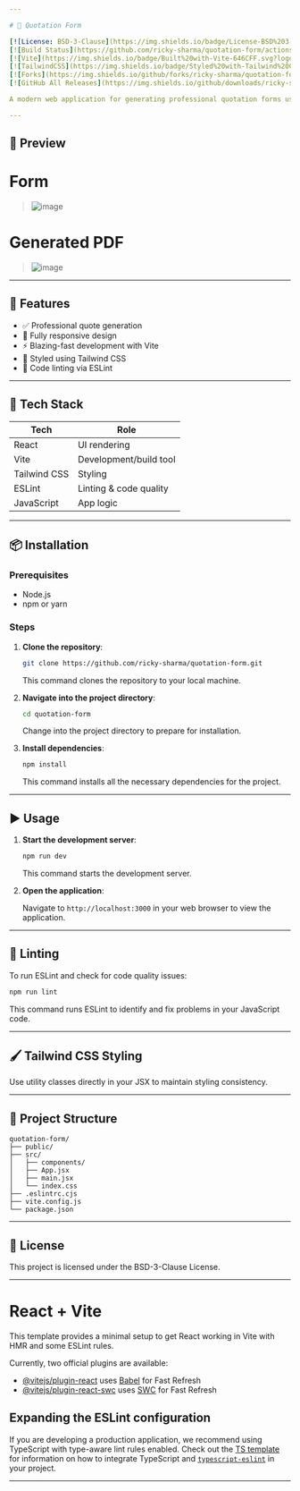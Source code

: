 ```yaml
---

# 🧾 Quotation Form

[![License: BSD-3-Clause](https://img.shields.io/badge/License-BSD%203--Clause-blue.svg)](https://opensource.org/licenses/BSD-3-Clause)
[![Build Status](https://github.com/ricky-sharma/quotation-form/actions/workflows/ci.yml/badge.svg)](https://github.com/ricky-sharma/quotation-form/actions)
[![Vite](https://img.shields.io/badge/Built%20with-Vite-646CFF.svg?logo=vite)](https://vitejs.dev/)
[![TailwindCSS](https://img.shields.io/badge/Styled%20with-Tailwind%20CSS-06B6D4.svg?logo=tailwindcss)](https://tailwindcss.com/)
[![Forks](https://img.shields.io/github/forks/ricky-sharma/quotation-form?style=social)](https://github.com/ricky-sharma/quotation-form/network/members)
[![GitHub All Releases](https://img.shields.io/github/downloads/ricky-sharma/quotation-form/total.svg)](https://github.com/ricky-sharma/quotation-form/releases)

A modern web application for generating professional quotation forms using **React**, **Vite**, and **Tailwind CSS**. Fast, responsive, and linted for clean development.

---
```


## 📸 Preview

# Form
> ![image](https://github.com/user-attachments/assets/c93fe5f8-a929-4aaf-a0ed-df393f484b5a)

# Generated PDF
>![image](https://github.com/user-attachments/assets/ed51d59b-407f-418e-aab2-8d824e497081)


---

## 🚀 Features

* ✅ Professional quote generation
* 📱 Fully responsive design
* ⚡ Blazing-fast development with Vite
* 🎨 Styled using Tailwind CSS
* 🧹 Code linting via ESLint

---

## 🧰 Tech Stack

| Tech         | Role                   |
| ------------ | ---------------------- |
| React        | UI rendering           |
| Vite         | Development/build tool |
| Tailwind CSS | Styling                |
| ESLint       | Linting & code quality |
| JavaScript   | App logic              |

---

## 📦 Installation

### Prerequisites

* Node.js
* npm or yarn

### Steps

1. **Clone the repository**:

   ```bash
   git clone https://github.com/ricky-sharma/quotation-form.git
   ```

   This command clones the repository to your local machine.

2. **Navigate into the project directory**:

   ```bash
   cd quotation-form
   ```

   Change into the project directory to prepare for installation.

3. **Install dependencies**:

   ```bash
   npm install
   ```

   This command installs all the necessary dependencies for the project.

---

## ▶️ Usage

1. **Start the development server**:

   ```bash
   npm run dev
   ```

   This command starts the development server.

2. **Open the application**:

   Navigate to `http://localhost:3000` in your web browser to view the application.

---

## 🧪 Linting

To run ESLint and check for code quality issues:

```bash
npm run lint
```

This command runs ESLint to identify and fix problems in your JavaScript code.

---

## 🖌️ Tailwind CSS Styling

Use utility classes directly in your JSX to maintain styling consistency.

---

## 📁 Project Structure

```
quotation-form/
├── public/             
├── src/
│   ├── components/     
│   ├── App.jsx         
│   ├── main.jsx        
│   └── index.css       
├── .eslintrc.cjs       
├── vite.config.js      
└── package.json
```

---

## 📄 License

This project is licensed under the BSD-3-Clause License.

---


# React + Vite

This template provides a minimal setup to get React working in Vite with HMR and some ESLint rules.

Currently, two official plugins are available:

- [@vitejs/plugin-react](https://github.com/vitejs/vite-plugin-react/blob/main/packages/plugin-react) uses [Babel](https://babeljs.io/) for Fast Refresh
- [@vitejs/plugin-react-swc](https://github.com/vitejs/vite-plugin-react/blob/main/packages/plugin-react-swc) uses [SWC](https://swc.rs/) for Fast Refresh

## Expanding the ESLint configuration

If you are developing a production application, we recommend using TypeScript with type-aware lint rules enabled. Check out the [TS template](https://github.com/vitejs/vite/tree/main/packages/create-vite/template-react-ts) for information on how to integrate TypeScript and [`typescript-eslint`](https://typescript-eslint.io) in your project.

---
